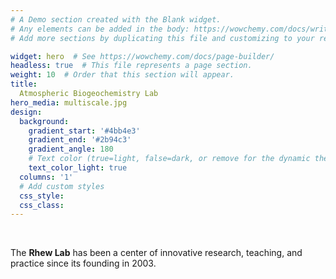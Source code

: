 ```yaml
---
# A Demo section created with the Blank widget.
# Any elements can be added in the body: https://wowchemy.com/docs/writing-markdown-latex/
# Add more sections by duplicating this file and customizing to your requirements.

widget: hero  # See https://wowchemy.com/docs/page-builder/
headless: true  # This file represents a page section.
weight: 10  # Order that this section will appear.
title: 
  Atmospheric Biogeochemistry Lab
hero_media: multiscale.jpg
design:
  background:
    gradient_start: '#4bb4e3'
    gradient_end: '#2b94c3'
    gradient_angle: 180
    # Text color (true=light, false=dark, or remove for the dynamic theme color).
    text_color_light: true
  columns: '1'
  # Add custom styles
  css_style:
  css_class:
---
```


<br>

The **Rhew Lab** has been a center of innovative research, teaching, and practice since its founding in 2003.
